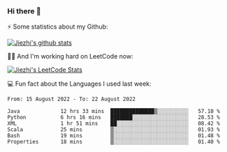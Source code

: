 ### Hi there 👋


⚡ Some statistics about my Github:


[![Jiezhi's github stats](https://github-readme-stats.vercel.app/api?username=Jiezhi&show_icons=true)](https://github.com/Jiezhi/github-readme-stats)


🙇🏼 And I'm working hard on LeetCode now:

[![Jiezhi's LeetCode Stats](https://leetcode-stats.vercel.app/api?username=Jiezhi&theme=Light)](https://leetcode.com/Jiezhi/)

💻 Fun fact about the Languages I used last week:

<!--START_SECTION:waka-->

```text
From: 15 August 2022 - To: 22 August 2022

Java             12 hrs 33 mins  ██████████████▒░░░░░░░░░░   57.10 %
Python           6 hrs 16 mins   ███████░░░░░░░░░░░░░░░░░░   28.53 %
XML              1 hr 51 mins    ██░░░░░░░░░░░░░░░░░░░░░░░   08.42 %
Scala            25 mins         ▒░░░░░░░░░░░░░░░░░░░░░░░░   01.93 %
Bash             19 mins         ▒░░░░░░░░░░░░░░░░░░░░░░░░   01.48 %
Properties       18 mins         ▒░░░░░░░░░░░░░░░░░░░░░░░░   01.40 %
```

<!--END_SECTION:waka-->


<!--
[![Top Langs](https://github-readme-stats.vercel.app/api/top-langs/?username=Jiezhi&hide=javascript,html)](https://github.com/Jiezhi/github-readme-stats)

**Jiezhi/Jiezhi** is a ✨ _special_ ✨ repository because its `README.md` (this file) appears on your GitHub profile.

Here are some ideas to get you started:

- 🔭 I’m currently working on ...
- 🌱 I’m currently learning ...
- 👯 I’m looking to collaborate on ...
- 🤔 I’m looking for help with ...
- 💬 Ask me about ...
- 📫 How to reach me: ...
- 😄 Pronouns: ...
- ⚡ Fun fact: ...
-->

